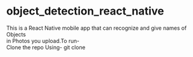 # object_detection_react_native

This is a React Native mobile app that can recognize and give names of Objects \
in Photos you upload.To run- \
Clone the repo Using-
git clone
